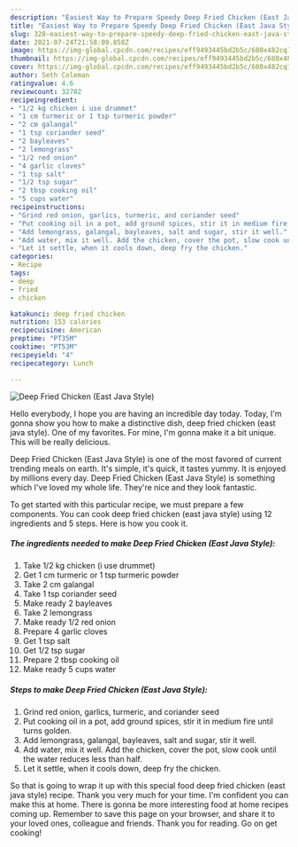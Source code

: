 ```yaml
---
description: "Easiest Way to Prepare Speedy Deep Fried Chicken (East Java Style)"
title: "Easiest Way to Prepare Speedy Deep Fried Chicken (East Java Style)"
slug: 328-easiest-way-to-prepare-speedy-deep-fried-chicken-east-java-style
date: 2021-07-24T21:58:09.858Z
image: https://img-global.cpcdn.com/recipes/eff9493445bd2b5c/680x482cq70/deep-fried-chicken-east-java-style-recipe-main-photo.jpg
thumbnail: https://img-global.cpcdn.com/recipes/eff9493445bd2b5c/680x482cq70/deep-fried-chicken-east-java-style-recipe-main-photo.jpg
cover: https://img-global.cpcdn.com/recipes/eff9493445bd2b5c/680x482cq70/deep-fried-chicken-east-java-style-recipe-main-photo.jpg
author: Seth Coleman
ratingvalue: 4.6
reviewcount: 32782
recipeingredient:
- "1/2 kg chicken i use drummet"
- "1 cm turmeric or 1 tsp turmeric powder"
- "2 cm galangal"
- "1 tsp coriander seed"
- "2 bayleaves"
- "2 lemongrass"
- "1/2 red onion"
- "4 garlic cloves"
- "1 tsp salt"
- "1/2 tsp sugar"
- "2 tbsp cooking oil"
- "5 cups water"
recipeinstructions:
- "Grind red onion, garlics, turmeric, and coriander seed"
- "Put cooking oil in a pot, add ground spices, stir it in medium fire until turns golden."
- "Add lemongrass, galangal, bayleaves, salt and sugar, stir it well."
- "Add water, mix it well. Add the chicken, cover the pot, slow cook until the water reduces less than half."
- "Let it settle, when it cools down, deep fry the chicken."
categories:
- Recipe
tags:
- deep
- fried
- chicken

katakunci: deep fried chicken 
nutrition: 153 calories
recipecuisine: American
preptime: "PT35M"
cooktime: "PT53M"
recipeyield: "4"
recipecategory: Lunch

---
```



![Deep Fried Chicken (East Java Style)](https://img-global.cpcdn.com/recipes/eff9493445bd2b5c/680x482cq70/deep-fried-chicken-east-java-style-recipe-main-photo.jpg)

Hello everybody, I hope you are having an incredible day today. Today, I'm gonna show you how to make a distinctive dish, deep fried chicken (east java style). One of my favorites. For mine, I'm gonna make it a bit unique. This will be really delicious.



Deep Fried Chicken (East Java Style) is one of the most favored of current trending meals on earth. It's simple, it's quick, it tastes yummy. It is enjoyed by millions every day. Deep Fried Chicken (East Java Style) is something which I've loved my whole life. They're nice and they look fantastic.


To get started with this particular recipe, we must prepare a few components. You can cook deep fried chicken (east java style) using 12 ingredients and 5 steps. Here is how you cook it.

<!--inarticleads1-->

##### The ingredients needed to make Deep Fried Chicken (East Java Style):

1. Take 1/2 kg chicken (i use drummet)
1. Get 1 cm turmeric or 1 tsp turmeric powder
1. Take 2 cm galangal
1. Take 1 tsp coriander seed
1. Make ready 2 bayleaves
1. Take 2 lemongrass
1. Make ready 1/2 red onion
1. Prepare 4 garlic cloves
1. Get 1 tsp salt
1. Get 1/2 tsp sugar
1. Prepare 2 tbsp cooking oil
1. Make ready 5 cups water




<!--inarticleads2-->

##### Steps to make Deep Fried Chicken (East Java Style):

1. Grind red onion, garlics, turmeric, and coriander seed
1. Put cooking oil in a pot, add ground spices, stir it in medium fire until turns golden.
1. Add lemongrass, galangal, bayleaves, salt and sugar, stir it well.
1. Add water, mix it well. Add the chicken, cover the pot, slow cook until the water reduces less than half.
1. Let it settle, when it cools down, deep fry the chicken.




So that is going to wrap it up with this special food deep fried chicken (east java style) recipe. Thank you very much for your time. I'm confident you can make this at home. There is gonna be more interesting food at home recipes coming up. Remember to save this page on your browser, and share it to your loved ones, colleague and friends. Thank you for reading. Go on get cooking!
